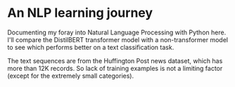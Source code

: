 # An NLP learning journey

Documenting my foray into Natural Language Processing with Python here.
I'll compare the DistilBERT transformer model with a non-transformer model to see which performs better on a text classification task. 

The text sequences are from the Huffington Post news dataset, which has more than 12K records. So lack of training examples is not a limiting factor (except for the extremely small categories).
